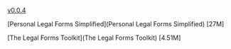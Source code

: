 [v0.0.4](https://github.com/littleflute/Forms/edit/master/README.md)

[Personal Legal Forms Simplified](Personal Legal Forms Simplified) [27M]

[The Legal Forms Toolkit](The Legal Forms Toolkit) [4.51M]
